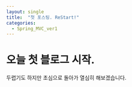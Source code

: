 ```yaml
---
layout: single
title:  "첫 포스팅. ReStart!"
categories:
  - Spring_MVC_ver1
---
```


# 오늘 첫 블로그 시작.

두렵기도 하지만 초심으로 돌아가 열심히 해보겠습니다.
